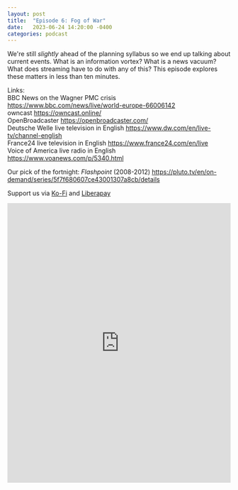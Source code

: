 ```yaml
---
layout: post
title:  "Episode 6: Fog of War"
date:   2023-06-24 14:20:00 -0400
categories: podcast
---
```

We're still *slightly* ahead of the planning syllabus so we end up talking about current events.  What is an information vortex?  What is a news vacuum?  What does streaming have to do with any of this?  This episode explores these matters in less than ten minutes.  

Links:  
BBC News on the Wagner PMC crisis <https://www.bbc.com/news/live/world-europe-66006142>  
owncast <https://owncast.online/>  
OpenBroadcaster <https://openbroadcaster.com/>  
Deutsche Welle live television in English <https://www.dw.com/en/live-tv/channel-english>  
France24 live television in English <https://www.france24.com/en/live>  
Voice of America live radio in English <https://www.voanews.com/p/5340.html>  


Our pick of the fortnight: *Flashpoint* (2008-2012) <https://pluto.tv/en/on-demand/series/5f7f680607ce43001307a8cb/details>  

Support us via [Ko-Fi](https://ko-fi.com/smkellat) and [Liberapay](https://liberapay.com/smkellat)  

<iframe src="https://embed.acast.com/6410a80dec813e00110faed2?font-family=Quattrocento&font-src=https%3A%2F%2Ffonts.googleapis.com%2Fcss%3Ffamily%3DQuattrocento&feed=true" frameBorder="0" width="100%" height="630px"></iframe>  
